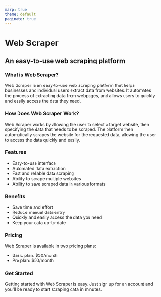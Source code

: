 ```yaml
---
marp: true
theme: default
paginate: true
---
```

# Web Scraper
## An easy-to-use web scraping platform

### What is Web Scraper?
Web Scraper is an easy-to-use web scraping platform that helps businesses and individual users extract data from websites. It automates the process of extracting data from webpages, and allows users to quickly and easily access the data they need. 

### How Does Web Scraper Work?
Web Scraper works by allowing the user to select a target website, then specifying the data that needs to be scraped. The platform then automatically scrapes the website for the requested data, allowing the user to access the data quickly and easily. 

### Features
- Easy-to-use interface
- Automated data extraction
- Fast and reliable data scraping
- Ability to scrape multiple websites
- Ability to save scraped data in various formats

### Benefits
- Save time and effort
- Reduce manual data entry
- Quickly and easily access the data you need
- Keep your data up-to-date

### Pricing
Web Scraper is available in two pricing plans:
- Basic plan: $30/month
- Pro plan: $50/month

### Get Started
Getting started with Web Scraper is easy. Just sign up for an account and you'll be ready to start scraping data in minutes.
  